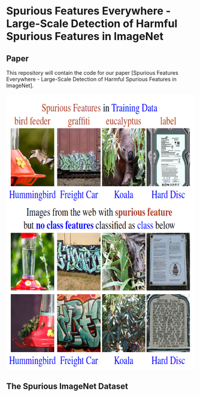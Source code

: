 # Spurious Features Everywhere - Large-Scale Detection of Harmful Spurious Features in ImageNet

## Paper
This repository will contain the code for our paper [Spurious Features Everywhere - Large-Scale Detection of Harmful Spurious Features in ImageNet].

<p align="center">
  <img width="674" height="738" src="./example_images/teaser.png">
</p>

## The Spurious ImageNet Dataset

